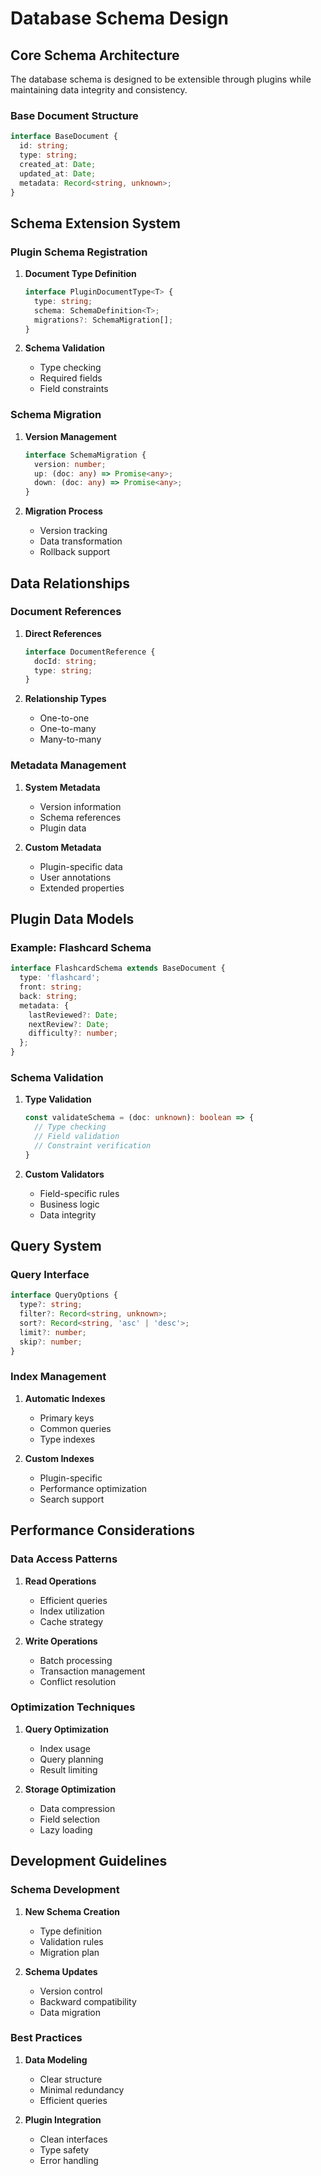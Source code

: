 # Database Schema Design

## Core Schema Architecture

The database schema is designed to be extensible through plugins while maintaining data integrity and consistency.

### Base Document Structure

```typescript
interface BaseDocument {
  id: string;
  type: string;
  created_at: Date;
  updated_at: Date;
  metadata: Record<string, unknown>;
}
```

## Schema Extension System

### Plugin Schema Registration

1. **Document Type Definition**
   ```typescript
   interface PluginDocumentType<T> {
     type: string;
     schema: SchemaDefinition<T>;
     migrations?: SchemaMigration[];
   }
   ```

2. **Schema Validation**
   - Type checking
   - Required fields
   - Field constraints

### Schema Migration

1. **Version Management**
   ```typescript
   interface SchemaMigration {
     version: number;
     up: (doc: any) => Promise<any>;
     down: (doc: any) => Promise<any>;
   }
   ```

2. **Migration Process**
   - Version tracking
   - Data transformation
   - Rollback support

## Data Relationships

### Document References

1. **Direct References**
   ```typescript
   interface DocumentReference {
     docId: string;
     type: string;
   }
   ```

2. **Relationship Types**
   - One-to-one
   - One-to-many
   - Many-to-many

### Metadata Management

1. **System Metadata**
   - Version information
   - Schema references
   - Plugin data

2. **Custom Metadata**
   - Plugin-specific data
   - User annotations
   - Extended properties

## Plugin Data Models

### Example: Flashcard Schema

```typescript
interface FlashcardSchema extends BaseDocument {
  type: 'flashcard';
  front: string;
  back: string;
  metadata: {
    lastReviewed?: Date;
    nextReview?: Date;
    difficulty?: number;
  };
}
```

### Schema Validation

1. **Type Validation**
   ```typescript
   const validateSchema = (doc: unknown): boolean => {
     // Type checking
     // Field validation
     // Constraint verification
   }
   ```

2. **Custom Validators**
   - Field-specific rules
   - Business logic
   - Data integrity

## Query System

### Query Interface

```typescript
interface QueryOptions {
  type?: string;
  filter?: Record<string, unknown>;
  sort?: Record<string, 'asc' | 'desc'>;
  limit?: number;
  skip?: number;
}
```

### Index Management

1. **Automatic Indexes**
   - Primary keys
   - Common queries
   - Type indexes

2. **Custom Indexes**
   - Plugin-specific
   - Performance optimization
   - Search support

## Performance Considerations

### Data Access Patterns

1. **Read Operations**
   - Efficient queries
   - Index utilization
   - Cache strategy

2. **Write Operations**
   - Batch processing
   - Transaction management
   - Conflict resolution

### Optimization Techniques

1. **Query Optimization**
   - Index usage
   - Query planning
   - Result limiting

2. **Storage Optimization**
   - Data compression
   - Field selection
   - Lazy loading

## Development Guidelines

### Schema Development

1. **New Schema Creation**
   - Type definition
   - Validation rules
   - Migration plan

2. **Schema Updates**
   - Version control
   - Backward compatibility
   - Data migration

### Best Practices

1. **Data Modeling**
   - Clear structure
   - Minimal redundancy
   - Efficient queries

2. **Plugin Integration**
   - Clean interfaces
   - Type safety
   - Error handling
